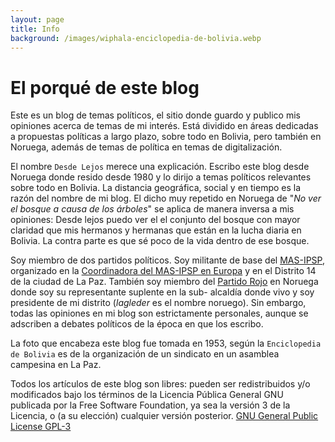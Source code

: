 ```yaml
---
layout: page
title: Info
background: /images/wiphala-enciclopedia-de-bolivia.webp
---
```

# El porqué de este blog

Este es un blog de temas políticos, el sitio donde guardo y publico mis opiniones acerca de temas de mi interés. Está dividido en áreas dedicadas a propuestas políticas a largo plazo, sobre todo en Bolivia, pero también en Noruega, además de temas de política en temas de digitalización.

El nombre `Desde Lejos` merece una explicación. Escribo este blog desde Noruega donde resido desde 1980 y lo dirijo a temas políticos relevantes sobre todo en Bolivia. La distancia geográfica, social y en tiempo es la razón del nombre de mi blog. El dicho muy repetido en Noruega de "*No ver el bosque a causa de los árboles*" se aplica de manera inversa a mis opiniones: Desde lejos puedo ver el el conjunto del bosque con mayor claridad que mis hermanos y hermanas que están en la lucha diaria en Bolivia. La contra parte es que sé poco de la vida dentro de ese bosque.

Soy miembro de dos partidos políticos. Soy militante de base del
<a href="https://www.facebook.com/boliviamerecemas" target="_blank">MAS-IPSP</a>, organizado en la
<a href="https://www.facebook.com/CoordinadoraMASIPSPEUROPA" target="_blank">Coordinadora del MAS-IPSP en Europa</a>
y en el Distrito 14 de la ciudad de La Paz. También soy miembro del <a href="https://roedt.no" target="_blank">Partido Rojo</a> en Noruega donde soy su representante suplente en la sub- alcaldía donde vivo y soy presidente de mi distrito (*lagleder* es el nombre noruego). Sin embargo, todas las opiniones en mi blog son estrictamente personales, aunque se adscriben a debates políticos de la época en que los escribo.

La foto que encabeza este blog fue tomada en 1953, según la `Enciclopedia de Bolivia` es de la organización de un sindicato en un asamblea campesina en La Paz.

Todos los artículos de este blog son libres: pueden ser redistribuidos y/o modificados bajo los términos de la Licencia Pública General GNU publicada por la Free Software Foundation, ya sea la versión 3 de la Licencia, o (a su elección) cualquier versión posterior. <a href="https://www.gnu.org/licenses/gpl-3.0.html" target="_blank">GNU General Public License GPL-3</a>
